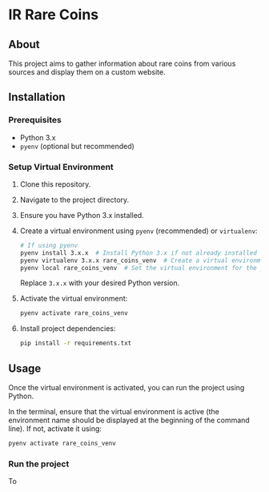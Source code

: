 # IR Rare Coins

## About

This project aims to gather information about rare coins from various sources and display them on a custom website.

## Installation

### Prerequisites

- Python 3.x
- `pyenv` (optional but recommended)

### Setup Virtual Environment

1. Clone this repository.
2. Navigate to the project directory.
3. Ensure you have Python 3.x installed.
4. Create a virtual environment using `pyenv` (recommended) or `virtualenv`:

    ```bash
    # If using pyenv
    pyenv install 3.x.x  # Install Python 3.x if not already installed
    pyenv virtualenv 3.x.x rare_coins_venv  # Create a virtual environment
    pyenv local rare_coins_venv  # Set the virtual environment for the project directory
    ```

    Replace `3.x.x` with your desired Python version.

5. Activate the virtual environment:

    ```bash
    pyenv activate rare_coins_venv
    ```

6. Install project dependencies:

    ```bash
    pip install -r requirements.txt
    ```

## Usage

Once the virtual environment is activated, you can run the project using Python.

In the terminal, ensure that the virtual environment is active (the environment name should be displayed at the beginning of the command line). If not, activate it using:

```bash
pyenv activate rare_coins_venv
```

### Run the project
To